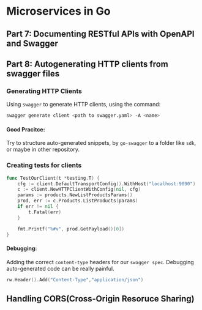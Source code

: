 # Microservices in Go

## Part 7: Documenting RESTful APIs with OpenAPI and Swagger

## Part 8: Autogenerating HTTP clients from swagger files

### Generating HTTP Clients

Using `swagger` to generate HTTP clients, using the command: 

```bash
swagger generate client <path to swagger.yaml> -A <name>
```

#### Good Pracitce:

Try to structure auto-generated snippets, by `go-swagger` to a folder like `sdk`, or maybe in other repository.

### Creating tests for clients

```go
func TestOurClient(t *testing.T) {
	cfg := client.DefaultTransportConfig().WithHost("localhost:9090")
	c := client.NewHTTPClientWithConfig(nil, cfg)
	params := products.NewListProductsParams()
	prod, err := c.Products.ListProducts(params)
	if err != nil {
		t.Fatal(err)
	}

	fmt.Printf("%#v", prod.GetPayload()[0])
}
```

#### Debugging: 

Adding the correct `content-type` headers for our `swagger spec`. Debugging auto-generated code can be really painful.

```go
rw.Header().Add("Content-Type","application/json")
```

## Handling CORS(Cross-Origin Resoruce Sharing)




